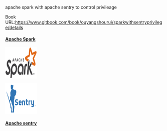 apache spark with apache sentry to control privileage

Book URL:https://www.gitbook.com/book/ouyangshourui/sparkwithsentryprivilege/details

#### [Apache Spark](http://spark.apache.org)
<p>
<a href="http://spark.apache.org"><img src="picture/spark-logo-trademark.png" align="middle" height="100" width="100" ></a>
<p/>

<p>
<a href="http://sentry.apache.org"><img src="picture/sentry.png" align="middle" height="100" width="100" ></a>
<p/>

#### [Apache sentry](http://sentry.apache.org)

